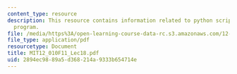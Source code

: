 ```yaml
---
content_type: resource
description: This resource contains information related to python scripting language
  program.
file: /media/https%3A/open-learning-course-data-rc.s3.amazonaws.com/12-010-computational-methods-of-scientific-programming-fall-2011/2894ec9889a5d368214a9333b654714e_MIT12_010F11_Lec18.pdf
file_type: application/pdf
resourcetype: Document
title: MIT12_010F11_Lec18.pdf
uid: 2894ec98-89a5-d368-214a-9333b654714e
---
```

